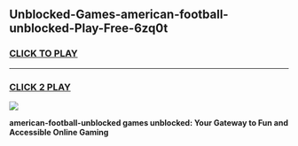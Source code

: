 
## Unblocked-Games-american-football-unblocked-Play-Free-6zq0t
<h3>
<a href="https://premium76.site?title=american-football-unblocked&ref=23A">CLICK TO PLAY</a></h3>
<hr>

<h3>
<a href="https://premium76.site?title=american-football-unblocked&ref=23A">CLICK 2 PLAY</a>
  
</h3>

<a href="https://premium76.site?title=american-football-unblocked&ref=23A"><img src="https://clearcache.store/games.png"></a>


**american-football-unblocked games unblocked: Your Gateway to Fun and Accessible Online Gaming**
